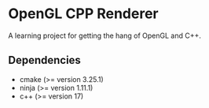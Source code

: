 # OpenGL CPP Renderer
A learning project for getting the hang of OpenGL and C++.

## Dependencies
- cmake (>= version 3.25.1)
- ninja (>= version 1.11.1)
- c++   (>= version 17)
